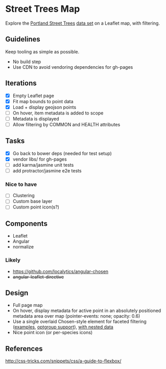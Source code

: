 # Street Trees Map

Explore the [Portland Street Trees](http://www.civicapps.org/datasets/street-trees) [data set](http://geojson.io/#id=gist:edrex/871075d36af0b45fe0e7) on a Leaflet map, with filtering.

## Guidelines

Keep tooling as simple as possible.

 - No build step
 - Use CDN to avoid vendoring dependencies for gh-pages

## Iterations

 - [x] Empty Leaflet page
 - [x] Fit map bounds to point data
 - [x] Load + display geojson points
 - [ ] On hover, item metadata is added to scope
 - [ ] Metadata is displayed
 - [ ] Allow filtering by COMMON and HEALTH attributes

## Tasks

 - [x] Go back to bower deps (needed for test setup)
 - [x] vendor libs/ for gh-pages
 - [ ] add karma/jasmine unit tests
 - [ ] add protractor/jasmine e2e tests

### Nice to have

 - [ ] Clustering
 - [ ] Custom base layer
 - [ ] Custom point icon(s?)
 
## Components

 - Leaflet
 - Angular
 - normalize

### Likely

 - https://github.com/localytics/angular-chosen
 - ~~angular-leaflet-directive~~


## Design

 - Full page map
 - On hover, display metadata for active point in an absolutely positioned metadata area over map (pointer-events: none; opacity: 0.6)
 - Use a single overlaid Chosen-style element for faceted filtering ([examples](https://github.com/localytics/angular-chosen/blob/master/example/index.html), [optgroup support](https://github.com/localytics/angular-chosen/issues/47)), [with nested data](https://groups.google.com/d/msg/angular/s7vyrvWQZgg/YCtfd_aAmEMJ)
 - Nice point icon (or per-species icons)


## References

http://css-tricks.com/snippets/css/a-guide-to-flexbox/